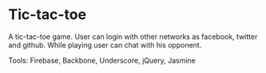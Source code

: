 Tic-tac-toe
=============
A tic-tac-toe game. User can login with other networks as facebook, twitter and github.
While playing user can chat with his opponent.

Tools:
Firebase,
Backbone,
Underscore,
jQuery,
Jasmine
